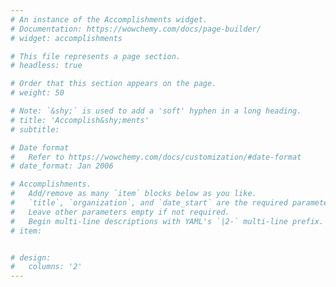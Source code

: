 ```yaml
---
# An instance of the Accomplishments widget.
# Documentation: https://wowchemy.com/docs/page-builder/
# widget: accomplishments

# This file represents a page section.
# headless: true

# Order that this section appears on the page.
# weight: 50

# Note: `&shy;` is used to add a 'soft' hyphen in a long heading.
# title: 'Accomplish&shy;ments'
# subtitle:

# Date format
#   Refer to https://wowchemy.com/docs/customization/#date-format
# date_format: Jan 2006

# Accomplishments.
#   Add/remove as many `item` blocks below as you like.
#   `title`, `organization`, and `date_start` are the required parameters.
#   Leave other parameters empty if not required.
#   Begin multi-line descriptions with YAML's `|2-` multi-line prefix.
# item:


# design:
#   columns: '2' 
---
```

